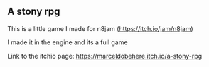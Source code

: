 ## A stony rpg

This is a little game I made for n8jam (https://itch.io/jam/n8jam)

I made it in the engine and its a full game

Link to the itchio page: https://marceldobehere.itch.io/a-stony-rpg


